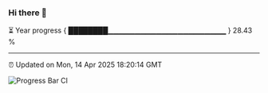 ### Hi there 👋

⏳ Year progress { ████████▁▁▁▁▁▁▁▁▁▁▁▁▁▁▁▁▁▁▁▁▁▁ } 28.43 %

---

⏰ Updated on Mon, 14 Apr 2025 18:20:14 GMT

![Progress Bar CI](https://github.com/liununu/liununu/workflows/Progress%20Bar%20CI/badge.svg)
